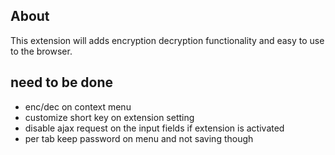 ## About

This extension will adds encryption decryption functionality and easy to use to the browser.

## need to be done
- enc/dec on context menu
- customize short key on extension setting
- disable ajax request on the input fields if extension is activated
- per tab keep password on menu and not saving though